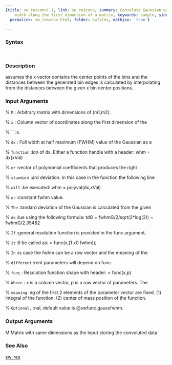 ```yaml
---
{title: sw_resconv( ), link: sw_resconv, summary: Convolute Gaussian with variable
    width along the first dimension of a matrix, keywords: sample, sidebar: sw_sidebar,
  permalink: sw_resconv.html, folder: swfiles, mathjax: 'true'}

---
```


### Syntax

` `

### Description

assumes the x vector contains the center points of the bins and the
distances between the generated bin edges is calculated by interpolating
from the distances between the given x bin center positions.
 

### Input Arguments

% `M`
: Arbitrary matrix with dimensions of (m1,m2).

% `x`
: Column vector of coordinates along the first dimension of the

% ``
:x.

% `dx`
: Full width at half maximum (FWHM) value of the Gaussian as a

% `function`
:ion of dx. Either a function handle with a header:
 whm = dx(xVal)

% `or`
:vector of polynomial coefficients that produces the right

% `standard`
:ard deviation. In this case in the function the following line

% `will`
:be executed:
 whm = polyval(dx,xVal)

% `or`
:constant fwhm value.

% `The`
:tandard deviation of the Gaussian is calculated from the given

% `dx`
:lue using the following formula:
 tdG = fwhmG/2/sqrt(2*log(2)) ~ fwhmG/2.35482

% `If`
:general resolution function is provided in the func argument,

% `it`
:ll be called as:
  = func(x,[1 x0 fwhm]);

% `In`
:is case the fwhm can be a row vector and the meaning of the

% `different`
:rent parameters will depend on func.

% `func`
: Resolution function shape with header:
  = func(x,p)

% `Where`
: x is a column vector, p is a row vector of parameters. The

% `meaning`
:ng of the first 2 elements of the parameter vector are fixed.
 (1)    integral of the function.
 (2)    center of mass position of the function.

% `Optional,`
:nal, default value is @swfunc.gaussfwhm.

### Output Arguments

M     Matrix with same dimensions as the input storing the convoluted
data.

### See Also

[sw_res](sw_res.html)

